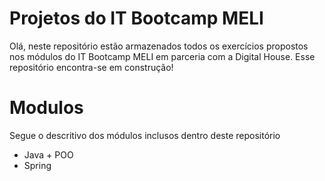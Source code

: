 # Projetos do IT Bootcamp MELI

Olá, neste repositório estão armazenados todos os exercícios propostos nos módulos  do IT Bootcamp MELI em parceria com a Digital House.
Esse repositório encontra-se em construção!


# Modulos 

Segue o descritivo dos módulos inclusos dentro deste repositório

 - Java + POO
 - Spring
